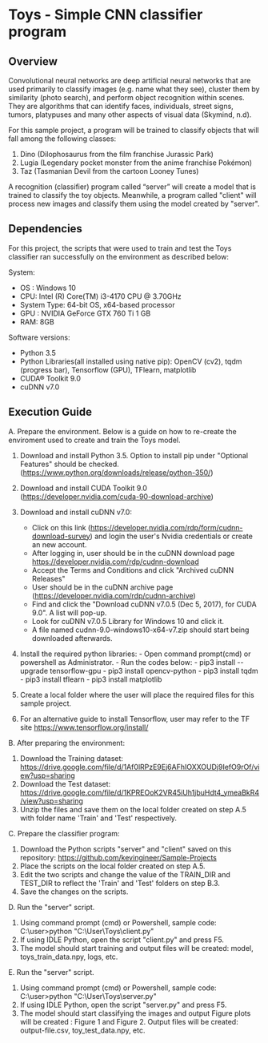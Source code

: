 # Toys - Simple CNN classifier program

## Overview

Convolutional neural networks are deep artificial neural networks that are used primarily to classify images (e.g. name what they see), cluster them by similarity (photo search), and perform object recognition within scenes. They are algorithms that can identify faces, individuals, street signs, tumors, platypuses and many other aspects of visual data (Skymind, n.d).

For this sample project, a program will be trained to classify objects that will fall among the following classes:
1. Dino (Dilophosaurus from the film franchise Jurassic Park)
2. Lugia (Legendary pocket monster from the anime franchise Pokémon)
3. Taz (Tasmanian Devil from the cartoon Looney Tunes)

A recognition (classifier) program called “server” will create a model that is trained to classify the toy objects. Meanwhile, a program called "client" will process new images and classify them using the model created by "server".


## Dependencies
For this project, the scripts that were used to train and test the Toys classifier ran successfully on the environment as described below:

System:
- OS : Windows 10 
- CPU: Intel (R) Core(TM) i3-4170 CPU @ 3.70GHz 
- System Type: 64-bit OS, x64-based processor
- GPU : NVIDIA GeForce GTX 760 Ti 1 GB
- RAM: 8GB

Software versions:
- Python 3.5 
- Python Libraries(all installed using native pip):
  OpenCV (cv2),
  tqdm (progress bar),
  Tensorflow (GPU),
  TFlearn,
  matplotlib
- CUDA® Toolkit 9.0
- cuDNN v7.0


## Execution Guide
A. Prepare the environment. Below is a guide on how to re-create the enviroment used to create and train the Toys model.
  1. Download and install Python 3.5. Option to install pip under "Optional Features" should be checked. (https://www.python.org/downloads/release/python-350/)
  
  2. Download and install CUDA Toolkit 9.0 (https://developer.nvidia.com/cuda-90-download-archive)
  
  3. Download and install cuDNN v7.0: 
     - Click on this link (https://developer.nvidia.com/rdp/form/cudnn-download-survey) and login the user's Nvidia credentials or create an new account.
     - After logging in, user should be in the cuDNN download page https://developer.nvidia.com/rdp/cudnn-download
     - Accept the Terms and Conditions and click "Archived cuDNN Releases"
     - User should be in the cuDNN archive page (https://developer.nvidia.com/rdp/cudnn-archive)
     - Find and click the "Download cuDNN v7.0.5 (Dec 5, 2017), for CUDA 9.0". A list will pop-up. 
     - Look for cuDNN v7.0.5 Library for Windows 10 and click it. 
     - A file named cudnn-9.0-windows10-x64-v7.zip should start being downloaded afterwards.
     
   4. Install the required python libraries:
     - Open command prompt(cmd) or powershell as Administrator.
     - Run the codes below:
     - pip3 install --upgrade tensorflow-gpu
     - pip3 install opencv-python
     - pip3 install tqdm
     - pip3 install tflearn
     - pip3 install matplotlib
   
   5. Create a local folder where the user will place the required files for this sample project.
   
   6. For an alternative guide to install Tensorflow, user may refer to the TF site https://www.tensorflow.org/install/
    
B. After preparing the environment:
  1. Download the Training dataset: https://drive.google.com/file/d/1Af0lRPzE9Ej6AFhIOXXOUDj9IefO9rOf/view?usp=sharing
  2. Download the Test dataset: https://drive.google.com/file/d/1KPREOoK2VR45iUh1jbuHdt4_ymeaBkR4/view?usp=sharing
  3. Unzip the files and save them on the local folder created on step A.5 with folder name 'Train' and 'Test' respectively.
  
C. Prepare the classifier program:
  1. Download the Python scripts "server" and "client" saved on this repository: https://github.com/kevingineer/Sample-Projects
  2. Place the scripts on the local folder created on step A.5.
  3. Edit the two scripts and change the value of the TRAIN_DIR and TEST_DIR to reflect the 'Train' and 'Test' folders on step B.3.
  4. Save the changes on the scripts. 
 
 D. Run the "server" script.
  1. Using command prompt (cmd) or Powershell, sample code:
     C:\user>python "C:\User\Toys\client.py"
  2. If using IDLE Python, open the script "client.py" and press F5.
  3. The model should start training and output files will be created: model, toys_train_data.npy, logs, etc.
 
 E. Run the "server" script.
  1. Using command prompt (cmd) or Powershell, sample code:
     C:\user>python "C:\User\Toys\server.py"
  2. If using IDLE Python, open the script "server.py" and press F5.
  3. The model should start classifying the images and output Figure plots will be created : Figure 1 and Figure 2. Output files will be created: output-file.csv, toy_test_data.npy, etc.
